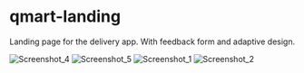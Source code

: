 # qmart-landing
Landing page for the delivery app. With feedback form and adaptive design.

![Screenshot_4](https://user-images.githubusercontent.com/60189171/224537667-dc605058-fe2a-4838-8227-634872505907.png)
![Screenshot_5](https://user-images.githubusercontent.com/60189171/224537675-25c7ab9a-d4b3-4b80-967c-a1bafae6f9ec.png)
![Screenshot_1](https://user-images.githubusercontent.com/60189171/224537676-1fe76b47-5959-436b-b0b5-f87fdf85cafc.png)
![Screenshot_2](https://user-images.githubusercontent.com/60189171/224537677-9d655120-e147-47a9-abff-56bfb72e60b4.png)
